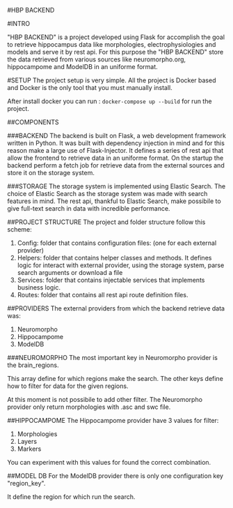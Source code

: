 #HBP BACKEND

#INTRO

"HBP BACKEND" is a project developed using Flask for accomplish the goal to retrieve hippocampus data like morphologies, electrophysiologies
and models and serve it by rest api. For this purpose the "HBP BACKEND" store the data retrieved from various sources like neuromorpho.org, hippocampome and ModelDB in an uniforme format.

#SETUP
The project setup is very simple. All the project is Docker based and Docker is the only tool that you must manually install.

After install docker you can run :
`docker-compose up --build` for run the project.

##COMPONENTS

###BACKEND
The backend is built on Flask, a web development framework written in Python.
It was built with dependency injection in mind and for this reason make a large use of Flask-Injector. 
It defines a series of rest api that allow the frontend to retrieve data in an uniforme format.
On the startup the backend perform a fetch job for retrieve data from the external sources and store it on the storage system.

###STORAGE
The storage system is implemented using Elastic Search.
The choice of Elastic Search as the storage system was made with search features in mind.
The rest api, thankful to Elastic Search, make possibile to give full-text search in data with incredible performance.

##PROJECT STRUCTURE
The project and folder structure follow this scheme:
1. Config: folder that contains configuration files: (one for each external provider)
2. Helpers: folder that contains helper classes and methods. It defines logic for interact with external provider, using the storage system, parse search arguments or download a file
3. Services: folder that contains injectable services that implements business logic.
4. Routes: folder that contains all rest api route definition files.

##PROVIDERS
The external providers from which the backend retrieve data was:
1. Neuromorpho
2. Hippocampome
3. ModelDB

###NEUROMORPHO
The most important key in Neuromorpho provider is the brain_regions.

This array define for which regions make the search.
The other keys define how to filter for data for the given regions.

At this moment is not possibile to add other filter.
The Neuromorpho provider only return morphologies with .asc and swc file.

##HIPPOCAMPOME
The Hippocampome provider have 3 values for filter:
1. Morphologies
2. Layers
3. Markers

You can experiment with this values for found the correct combination.

##MODEL DB
For the ModelDB provider there is only one configuration key "region_key".

It define the region for which run the search.